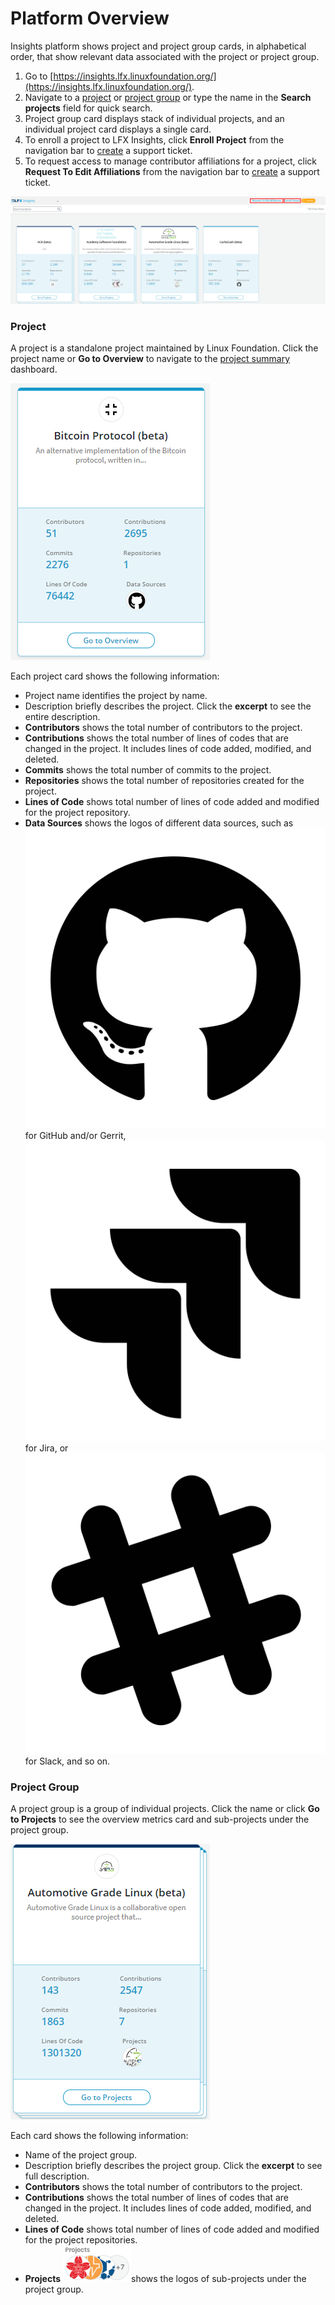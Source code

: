 # Platform Overview

Insights platform shows project and project group cards, in alphabetical order, that show relevant data associated with the project or project group.

1. Go to [https://insights.lfx.linuxfoundation.org/](https://insights.lfx.linuxfoundation.org/).
2. Navigate to a [project](platform-overview.md#project) or [project group](platform-overview.md#project-group) or type the name in the **Search projects** field for quick search.
3. Project group card displays stack of individual projects, and an individual project card displays a single card. 
4. To enroll a project to LFX Insights, click **Enroll Project** from the navigation bar to [create](https://jira.linuxfoundation.org/plugins/servlet/theme/portal/4/create/341) a support ticket.
5. To request access to manage contributor affiliations for a project, click **Request To Edit Affiliations** from the navigation bar to [create](https://jira.linuxfoundation.org/plugins/servlet/theme/portal/4/create/377) a support ticket.

![](../.gitbook/assets/landing-page.png)

### Project

A project is a standalone project maintained by Linux Foundation. Click the project name or **Go to Overview** to navigate to the [project summary](view-project-dashboard/technical-trends/summary.md) dashboard.

![Project Overview](../.gitbook/assets/project-overview.png)

Each project card shows the following information:

* Project name identifies the project by name.
* Description briefly describes the project. Click the **excerpt** to see the entire description.
* **Contributors** shows the total number of contributors to the project.
* **Contributions** shows the total number of lines of codes that are changed in the project. It includes lines of code added, modified, and deleted.
* **Commits** shows the total number of commits to the project.
* **Repositories** shows the total number of repositories created for the project.
* **Lines of Code** shows total number of lines of code added and modified for the project repository.
* **Data Sources** shows the logos of different data sources, such as ![](../.gitbook/assets/18088191%20%284%29.png) for GitHub and/or Gerrit, ![](../.gitbook/assets/18088260%20%283%29%20%281%29.png) for Jira, or ![](../.gitbook/assets/18088264%20%282%29%20%281%29.png) for Slack, and so on.

### Project Group

A project group is a group of individual projects. Click the name or click **Go to Projects** to see the overview metrics card and sub-projects under the project group.

![Project Group Overview Card](../.gitbook/assets/project-group-overview-card%20%281%29.png)

Each card shows the following information:

* Name of the project group.
* Description briefly describes the project group. Click the **excerpt** to see full description.
* **Contributors** shows the total number of contributors to the project.
* **Contributions** shows the total number of lines of codes that are changed in the project. It includes lines of code added, modified, and deleted.
* **Lines of Code** shows total number of lines of code added and modified for the project repositories.
* **Projects** ![](../.gitbook/assets/18088267.png)shows the logos of sub-projects under the project group.

